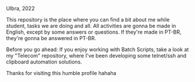 Ulbra, 2022

This repository is the place where you can find a bit about me while student, tasks we are doing and all.
All activities are gonna be made in English, except by some answers or questions. If they're made in PT-BR, they're gonna be answered in PT-BR.

Before you go ahead:
If you enjoy working with Batch Scripts, take a look at my "Telecom" repository, where I've been developing some telnet/ssh and clipboard automation solutions.

Thanks for visiting this humble profile hahaha
